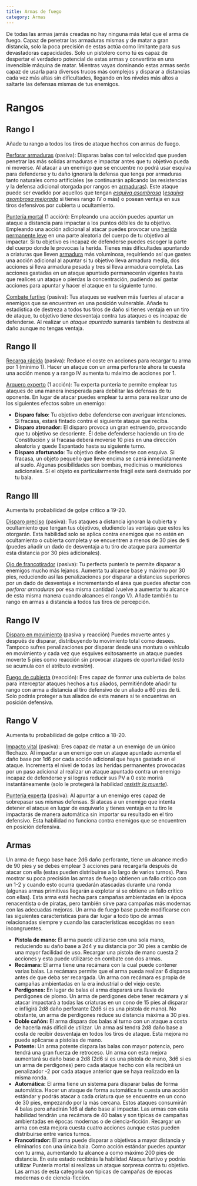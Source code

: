 ```yaml
---
title: Armas de fuego
category: Armas
---
```


De todas las armas jamás creadas no hay ninguna más letal que el arma de fuego. Capaz de penetrar las armaduras mismas y de matar a gran distancia, solo la poca precisión de estas actúa como limitante para sus devastadoras capacidades. Solo un pistolero como tú es capaz de despertar el verdadero potencial de estas armas y convertirte en una invencible máquina de matar. Mientras vayas dominando estas armas serás capaz de usarla para diversos trucos más complejos y disparar a distancias cada vez más altas sin dificultades, llegando en los niveles más altos a saltarte las defensas mismas de tus enemigos.

# Rangos

## Rango I

Añade tu rango a todos los tiros de ataque hechos con armas de fuego. 

<u>Perforar armaduras</u> (pasiva): Disparas balas con tal velocidad que pueden penetrar las más solidas armaduras e impactar antes que tu objetivo pueda ni moverse. Al atacar a un enemigo que se encuentre  no podrá usar esquiva para defenderse y tu daño ignorará la defensa que tenga por armaduras tanto naturales como artificiales (se continuarán aplicando las resistencias y la defensa adicional otorgada por rangos en [armaduras](https://raldamain.com/rules/Rangos/Combate/armaduras.html)). Este ataque puede ser evadido por aquellos que tengan [*esquiva asombrosa*](https://raldamain.com/rules/Rangos/Combate/reflejos.html#rango-ii) (*[esquiva asombrosa mejorada](https://raldamain.com/rules/Rangos/Combate/reflejos.html#rango-iv)* si tienes rango IV o más) o posean ventaja en sus tiros defensivos por cubierta u ocultamiento.

<u>Puntería mortal</u> (1 acción): Empleando una acción puedes apuntar un ataque a distancia para impactar a los puntos débiles de tu objetivo. Empleando una acción adicional al atacar puedes provocar una [herida permanente leve]() en una parte aleatoria del cuerpo de tu objetivo al impactar. Si tu objetivo es incapaz de defenderse puedes escoger la parte del cuerpo donde le provocas la herida. Tienes más dificultades apuntando a criaturas que lleven [armadura](https://raldamain.com/rules/Rangos/Combate/armaduras.html#tipos-de-armadura) más voluminosa, requiriendo así que gastes una acción adicional al apuntar si tu objetivo lleva armadura media, dos acciones si lleva armadura pesada y tres si lleva armadura completa. Las acciones gastadas en un ataque apuntado permanecerán vigentes hasta que realices un ataque o pierdas la concentración, pudiendo así gastar acciones para apuntar y hacer el ataque en tu siguiente turno. 

<u>Combate furtivo</u> (pasiva): Tus ataques se vuelven más fuertes al atacar a enemigos que se encuentren en una posición vulnerable. Añade tu estadística de destreza a todos tus tiros de daño si tienes ventaja en un tiro de ataque, tu objetivo tiene desventaja contra tus ataques o es incapaz de defenderse. Al realizar un *ataque apuntado* sumarás también tu destreza al daño aunque no tengas ventaja.

## Rango II

<u>Recarga rápida</u> (pasiva): Reduce el coste en acciones para recargar tu arma por 1 (mínimo 1). Hacer un ataque con un arma perforante ahora te cuesta una acción menos y a rango IV aumenta tu máximo de acciones por 1.

<u>Arquero experto</u> (1 acción): Tu experta puntería te permite emplear tus ataques de una manera inesperada para debilitar las defensas de tu oponente. En lugar de atacar puedes emplear tu arma para realizar uno de los siguientes efectos sobre un enemigo:

- **Disparo falso**: Tu objetivo debe defenderse con averiguar intenciones. Si fracasa, estará fintado contra el siguiente ataque que reciba. 
- **Disparo atronador:** El disparo provoca un gran estruendo, provocando que tu objetivo se desoriente. Él debe defenderse haciendo un tiro de Constitución y si fracasa deberá moverse 10 pies en una dirección aleatoria y quede Espantado hasta su siguiente turno.
- **Disparo afortunado**: Tu objetivo debe defenderse con esquiva. Si fracasa, un objeto pequeño que lleve encima se caerá inmediatamente al suelo. Algunas posibilidades son bombas, medicinas o municiones adicionales. Si el objeto es particularmente frágil este será destruido por tu bala.

## Rango III

Aumenta tu probabilidad de golpe crítico a 19-20.

<u>Disparo preciso</u> (pasiva): Tus ataques a distancia ignoran la cubierta y ocultamiento que tengan tus objetivos, eludiendo las ventajas que estos les otorgarán. Esta habilidad solo se aplica contra enemigos que no estén en ocultamiento o cubierta completa y se encuentren a menos de 30 pies de ti (puedes añadir un dado de desventaja a tu tiro de ataque para aumentar esta distancia por 30 pies adicionales). 

<u>Ojo de francotirador</u> (pasiva): Tu perfecta puntería te permite disparar a enemigos mucho más lejanos. Aumenta tu alcance base y máximo por 30 pies, reduciendo así las penalizaciones por disparar a distancias superiores por un dado de desventaja e incrementando el área que puedes afectar con *perforar armaduras* por esa misma cantidad (vuelve a aumentar tu alcance de esta misma manera cuando alcances el rango V). Añade también tu rango en armas a distancia a todos tus tiros de percepción.

## Rango IV

<u>Disparo en movimiento</u> (pasiva y reacción) Puedes moverte antes y después de disparar, distribuyendo tu movimiento total como desees. Tampoco sufres penalizaciones por disparar desde una montura o vehículo en movimiento y cada vez que esquives exitosamente un ataque puedes moverte 5 pies como reacción sin provocar ataques de oportunidad (esto se acumula con el atributo *evasión*).

<u>Fuego de cubierta</u> (reacción):  Eres capaz de formar una cubierta de balas para interceptar ataques hechos a tus aliados, permitiéndote añadir tu rango con arma a distancia al tiro defensivo de un aliado a 60 pies de ti. Solo podrás proteger a tus aliados de esta manera si te encuentras en posición defensiva.

## Rango V

Aumenta tu probabilidad de golpe crítico a 18-20.

<u>Impacto vital</u> (pasiva): Eres capaz de matar a un enemigo de un único flechazo. Al impactar a un enemigo con un ataque apuntado aumenta el daño base por 1d6 por cada acción adicional que hayas gastado en el ataque. Incrementa el nivel de todas las heridas permanentes provocadas por un paso adicional al realizar un ataque apuntado contra un enemigo incapaz de defenderse y si logras reducir sus PV a 0 este morirá instantáneamente (solo le protegerá la habilidad *[resistir la muerte](https://raldamain.com/rules/Rangos/Combate/fortitud.html#rango-ii)*).

<u>Puntería experta</u> (pasiva): Al apuntar a un enemigo eres capaz de sobrepasar sus mismas defensas. Si atacas a un enemigo que intenta detener el ataque en lugar de esquivarlo y tienes ventaja en tu tiro le impactarás de manera automática sin importar su resultado en el tiro defensivo. Esta habilidad no funciona contra enemigos que se encuentren en posición defensiva.

## Armas 

Un arma de fuego base hace 2d6 daño perforante, tiene un alcance medio de 90 pies y se debes emplear 3 acciones para recargarla después de atacar con ella (estas pueden distribuirse a lo largo de varios turnos). Para mostrar su poca precisión las armas de fuego obtienen un fallo crítico con un 1-2 y cuando esto ocurra quedarán atascadas durante una ronda (algunas armas primitivas llegarán a explotar si se obtiene un fallo crítico con ellas). Esta arma está hecha para campañas ambientadas en la época renacentista o de piratas, pero también sirve para campañas más modernas con las adecuadas mejoras. Un arma de fuego base puede modificarse con las siguientes características para dar lugar a todo tipo de armas relacionadas siempre y cuando las características escogidas no sean incongruentes.

- **Pistola de mano:** El arma puede utilizarse con una sola mano, reduciendo su daño base a 2d4 y su distancia por 30 pies a cambio de una mayor facilidad de uso. Recargar una pistola de mano cuesta 2 acciones y esta puede utilizarse en combate con dos armas.
- **Recámara:** El arma tiene una recámara con la cual puede contener varias balas. La recámara permite que el arma pueda realizar 6 disparos antes de que deba ser recargada. Un arma con recámara es propia de campañas ambientadas en la era industrial o del viejo oeste. 
- **Perdigones:** En lugar de balas el arma disparará una lluvia de perdigones de plomo. Un arma de perdigones debe tener recámara y al atacar impactará a todas las criaturas en un cono de 15 pies al disparar e infligirá 2d8 daño perforante (2d6 si es una pistola de mano). No obstante, un arma de perdigones reduce su distancia máxima a 30 pies.
- **Doble cañón:** El arma dispara dos balas al turno con un ataque a costa de hacerla más difícil de utilizar. Un arma así tendrá 2d8 daño base a costa de recibir desventaja en todos los tiros de ataque. Esta mejora no puede aplicarse a pistolas de mano.
- **Potente:** Un arma potente dispara las balas con mayor potencia, pero tendrá una gran fuerza de retroceso. Un arma con esta mejora aumentará su daño base a 2d8 (2d6 si es una pistola de mano, 3d6 si es un arma de perdigones) pero cada ataque hecho con ella recibirá un penalizador -2 por cada ataque anterior que se haya realizado en la misma ronda.
- **Automática:** El arma tiene un sistema para disparar balas de forma automática. Hacer un ataque de forma automática te cuesta una acción estándar y podrás atacar a cada criatura que se encuentre en un cono de 30 pies, empezando por la más cercana. Estos ataques consumirán 4 balas pero añadirán 1d6 al daño base al impactar. Las armas con esta habilidad tendrán una recámara de 40 balas y son típicas de campañas ambientadas en épocas modernas o de ciencia-ficción. Recargar un arma con esta mejora cuesta cuatro acciones aunque estas pueden distribuirse entre varios turnos.
- **Francotirador:** El arma puede disparar a objetivos a mayor distancia y eliminarlos con una única bala. Como acción estándar puedes apuntar con tu arma, aumentando tu alcance a como máximo 200 pies de distancia. En este estado recibirás la habilidad Ataque furtivo y podrás utilizar Puntería mortal si realizas un ataque sorpresa contra tu objetivo. Las armas de esta categoría son típicas de campañas de épocas modernas o de ciencia-ficción.

